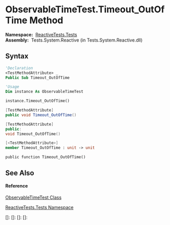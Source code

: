 # ObservableTimeTest.Timeout\_OutOfTime Method

**Namespace:**  [ReactiveTests.Tests](ReactiveTests.Tests\ReactiveTests.Tests.md)  
**Assembly:**  Tests.System.Reactive (in Tests.System.Reactive.dll)

## Syntax

```vb
'Declaration
<TestMethodAttribute> _
Public Sub Timeout_OutOfTime
```

```vb
'Usage
Dim instance As ObservableTimeTest

instance.Timeout_OutOfTime()
```

```csharp
[TestMethodAttribute]
public void Timeout_OutOfTime()
```

```c++
[TestMethodAttribute]
public:
void Timeout_OutOfTime()
```

```fsharp
[<TestMethodAttribute>]
member Timeout_OutOfTime : unit -> unit 
```

```jscript
public function Timeout_OutOfTime()
```

## See Also

#### Reference

[ObservableTimeTest Class](ObservableTimeTest\ObservableTimeTest.md)

[ReactiveTests.Tests Namespace](ReactiveTests.Tests\ReactiveTests.Tests.md)

[]: 
[]: 
[]: 
[]: 